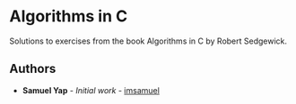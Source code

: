# Algorithms in C

Solutions to exercises from the book Algorithms in C by Robert Sedgewick.

## Authors

- **Samuel Yap** - _Initial work_ - [imsamuel](https://github.com/imsamuel)
